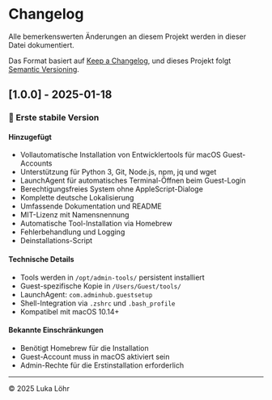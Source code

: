 # Changelog

Alle bemerkenswerten Änderungen an diesem Projekt werden in dieser Datei dokumentiert.

Das Format basiert auf [Keep a Changelog](https://keepachangelog.com/de/1.0.0/),
und dieses Projekt folgt [Semantic Versioning](https://semver.org/spec/v2.0.0.html).

## [1.0.0] - 2025-01-18

### 🎉 Erste stabile Version

#### Hinzugefügt
- Vollautomatische Installation von Entwicklertools für macOS Guest-Accounts
- Unterstützung für Python 3, Git, Node.js, npm, jq und wget
- LaunchAgent für automatisches Terminal-Öffnen beim Guest-Login
- Berechtigungsfreies System ohne AppleScript-Dialoge
- Komplette deutsche Lokalisierung
- Umfassende Dokumentation und README
- MIT-Lizenz mit Namensnennung
- Automatische Tool-Installation via Homebrew
- Fehlerbehandlung und Logging
- Deinstallations-Script

#### Technische Details
- Tools werden in `/opt/admin-tools/` persistent installiert
- Guest-spezifische Kopie in `/Users/Guest/tools/`
- LaunchAgent: `com.adminhub.guestsetup`
- Shell-Integration via `.zshrc` und `.bash_profile`
- Kompatibel mit macOS 10.14+

#### Bekannte Einschränkungen
- Benötigt Homebrew für die Installation
- Guest-Account muss in macOS aktiviert sein
- Admin-Rechte für die Erstinstallation erforderlich

---

© 2025 Luka Löhr 